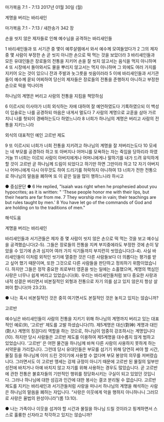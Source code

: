 마가복음 7:1 - 7:13 
2017년 01월 30일 (월)

계명을 버리는 바리새인



마가복음 7:1 - 7:13 / 새찬송가 342 장


손을 씻지 않은 제자들로 인해 예수님을 공격하는 바리새인들

1 바리새인들과 또 서기관 중 몇이 예루살렘에서 와서 예수께 모여들었다가 2 그의 제자 중 몇 사람이 부정한 손 곧 씻지 아니한 손으로 떡 먹는 것을 보았더라 3 바리새인들과 모든 유대인들은 장로들의 전통을 지키어 손을 잘 씻지 않고서는 음식을 먹지 아니하며 4 또 시장에서 돌아와서도 물을 뿌리지 않고서는 먹지 아니하며 그 외에도 여러 가지를 지키어 오는 것이 있으니 잔과 주발과 놋그릇을 씻음이러라 5 이에 바리새인들과 서기관들이 예수께 묻되 어찌하여 당신의 제자들은 장로들의 전통을 준행하지 아니하고 부정한 손으로 떡을 먹나이까

하나님의 계명은 버리고 사람의 전통을 지킴을 책망하심

6 이르시되 이사야가 너희 외식하는 자에 대하여 잘 예언하였도다 기록하였으되 이 백성이 입술로는 나를 공경하되 마음은 내게서 멀도다 7 사람의 계명으로 교훈을 삼아 가르치니 나를 헛되이 경배하는도다 하였느니라 8 너희가 하나님의 계명은 버리고 사람의 전통을 지키느니라

외식의 대표적인 예인 고르반 제도

9 또 이르시되 너희가 너희 전통을 지키려고 하나님의 계명을 잘 저버리는도다 10 모세는 네 부모를 공경하라 하고 또 아버지나 어머니를 모욕하는 자는 죽임을 당하리라 하였거늘 11 너희는 이르되 사람이 아버지에게나 어머니에게나 말하기를 내가 드려 유익하게 할 것이 고르반 곧 하나님께 드림이 되었다고 하기만 하면 그만이라 하고 12 자기 아버지나 어머니에게 다시 아무것도 하여 드리기를 허락하지 아니하여 13 너희가 전한 전통으로 하나님의 말씀을 폐하며 또 이 같은 일을 많이 행하느니라 하시고

● 중심문단 ● 6 He replied, "Isaiah was right when he prophesied about you hypocrites; as it is written: " 'These people honor me with their lips, but their hearts are far from me. 7 They worship me in vain; their teachings are but rules taught by men.' 8 You have let go of the commands of God and are holding on to the traditions of men."

해석도움





계명을 버리는 바리새인

바리새인들과 서기관들은 제자 중 몇 사람이 씻지 않은 손으로 떡 먹는 것을 보고 예수님을 공격했습니다(2-5). 그들은 장로들의 전통을 지켜 부지중에라도 부정한 것에 손이 닿았을 수 있기에 손과 심지어 여러 가지 식기들까지 부지런히 씻었습니다(3-4). 사실 바리새인들이 이처럼 외적인 씻기에 열중한 것은 다른 사람들보다 더 의롭다는 평가를 받고 싶어 했기 때문이며, 또한 그것으로 다른 사람들을 판단하고 정죄하기 위함이었습니다. 하지만 그들은 정작 중요한 죄로부터 영혼을 씻는 일에는 소홀했으며, 계명의 핵심인 사랑은 너무나 쉽게 버리고 있었습니다(8). 우리는 바리새인들처럼 보다 중요한 사랑과 내적 성결은 버리면서 비본질적인 외형과 전통으로 자기 의를 삼고 있지 않은지 항상 살펴야 합니다(마 23:23).

● 나는 혹시 비본질적인 것은 중히 여기면서도 본질적인 것은 놓치고 있지는 않습니까?

고르반

예수님은 바리새인들이 사람의 전통을 지키기 위해 하나님의 계명까지 버리고 있는 대표적인 예로(9), ‘고르반’ 제도를 고발 하셨습니다(11). 제5계명은 대신(對神) 계명과 대인(對人) 계명의 징검다리 역할을 하는 것으로, 하나님이 엄중히 강조하시는 계명입니다(10). 하지만 당시 사람들은 고르반 제도를 이용하여 제5계명을 대수롭지 않게 범하고 있었습니다. ‘고르반’ 은 어떤 물건을 하나님께 바쳐 다른 사람이 사용하지 못하게 하는 서약문을 가리킵니다. 그런데 당시 유대인들은 부모를 섬기기 위해 당연히 써야 할 시간, 물질 등을 하나님께 이미 드린 것이기에 사용할 수 없다며 부모 봉양의 의무를 저버렸습니다. 그러면서도 이 고르반 맹세는 강제 규정이 아니기 때문에 고르반 된 물질의 일부만 성전에 바치거나 아예 바치지 않고 자기를 위해 사용하는 경우도 많았습니다. 곧 고르반에 관한 전통은 불효자들의 기만적인 행위를 정당화시키는 구실이 되고 있었던 것입니다. 그러나 하나님에 대한 섬김과 인간에 대한 봉사는 결코 분리될 수 없습니다. 고르반 제도를 지키는 바리새인과 서기관들처럼 사랑을 떠나서 하나님의 계명을 해석하는 사람은 하나님의 말씀을 폐하는 자입니다. “사랑은 이웃에게 악을 행하지 아니하나니 그러므로 사랑은 율법의 완성이니라”(롬 13:10).

● 나는 가족이나 이웃을 섬겨야 할 시간과 물질을 하나님 드릴 것이라고 핑계하면서 스스로 훌륭한 신자라고 착각하고 있지는 않습니까?